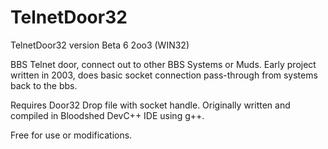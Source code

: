 TelnetDoor32
============

TelnetDoor32 version Beta 6 2oo3 (WIN32)

BBS Telnet door, connect out to other BBS Systems or Muds.
Early project written in 2003, does basic socket connection
pass-through from systems back to the bbs.

Requires Door32 Drop file with socket handle.
Originally written and compiled in Bloodshed DevC++ IDE using g++.

Free for use or modifications.
